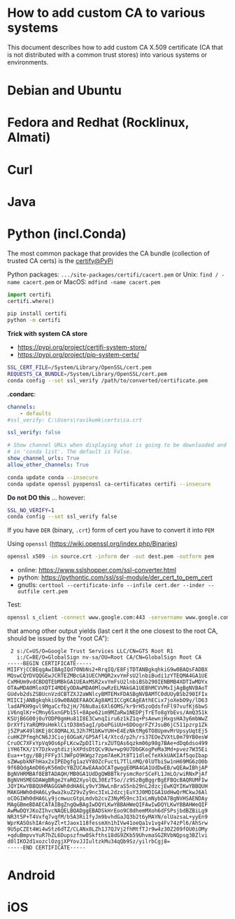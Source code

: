 # How to add custom CA to various systems

This document describes how to add custom CA X.509 certificate
(CA that is not distributed with a common trust stores)
into various systems or environments.

# Debian and Ubuntu

# Fedora and Redhat (Rocklinux, Almati)

# Curl

# Java

# Python (incl.Conda)

The most common package that provides the CA bundle (collection of trusted CA certs)
is the [certify@PyPi](https://pypi.org/project/certifi/)

Python packages: `.../site-packages/certifi/cacert.pem` or Unix: `find / -name cacert.pem` or MacOS: `mdfind -name cacert.pem`

```python
import certifi
certifi.where()
```

```bash
pip install certifi
python -m certifi
```

__Trick with system CA store__

* https://pypi.org/project/certifi-system-store/
* https://pypi.org/project/pip-system-certs/

```bash
SSL_CERT_FILE=/System/Library/OpenSSL/cert.pem
REQUESTS_CA_BUNDLE=/System/Library/OpenSSL/cert.pem
conda config --set ssl_verify /path/to/converted/certificate.pem
```

__.condarc__:

```yaml
channels:
    - defaults
#ssl_verify: C:\Users\ravikumk\certs\ca.crt

ssl_verify: false

# Show channel URLs when displaying what is going to be downloaded and
# in 'conda list'. The default is False.
show_channel_urls: True
allow_other_channels: True
```

```bash
conda update conda --insecure
conda update openssl pyopenssl ca-certificates certifi --insecure
```

__Do not DO this__ ... however:

```bash
SSL_NO_VERIFY=1
conda config --set ssl_verify false
```

If you have `DER` (binary, `.crt`) form of cert you have to convert it into `PEM`

Using `openssl` (https://wiki.openssl.org/index.php/Binaries)

```bash
openssl x509 -in source.crt -inform der -out dest.pem -outform pem
```

* online: https://www.sslshopper.com/ssl-converter.html
* python: https://pythontic.com/ssl/ssl-module/der_cert_to_pem_cert
* gnutls: `certtool --certificate-info --infile cert.der --inder --outfile cert.pem`

Test:

```bash
openssl s_client -connect www.google.com:443 -servername www.google.com -showcerts -crlf
```

that among other output yields (last cert it the one closest to the root CA, should be issued by the "root CA"):

```
 2 s:/C=US/O=Google Trust Services LLC/CN=GTS Root R1
   i:/C=BE/O=GlobalSign nv-sa/OU=Root CA/CN=GlobalSign Root CA
-----BEGIN CERTIFICATE-----
MIIFYjCCBEqgAwIBAgIQd70NbNs2+RrqIQ/E8FjTDTANBgkqhkiG9w0BAQsFADBX
MQswCQYDVQQGEwJCRTEZMBcGA1UEChMQR2xvYmFsU2lnbiBudi1zYTEQMA4GA1UE
CxMHUm9vdCBDQTEbMBkGA1UEAxMSR2xvYmFsU2lnbiBSb290IENBMB4XDTIwMDYx
OTAwMDA0MloXDTI4MDEyODAwMDA0MlowRzELMAkGA1UEBhMCVVMxIjAgBgNVBAoT
GUdvb2dsZSBUcnVzdCBTZXJ2aWNlcyBMTEMxFDASBgNVBAMTC0dUUyBSb290IFIx
MIICIjANBgkqhkiG9w0BAQEFAAOCAg8AMIICCgKCAgEAthECix7joXebO9y/lD63
ladAPKH9gvl9MgaCcfb2jH/76Nu8ai6Xl6OMS/kr9rH5zoQdsfnFl97vufKj6bwS
iV6nqlKr+CMny6SxnGPb15l+8Ape62im9MZaRw1NEDPjTrETo8gYbEvs/AmQ351k
KSUjB6G00j0uYODP0gmHu81I8E3CwnqIiru6z1kZ1q+PsAewnjHxgsHA3y6mbWwZ
DrXYfiYaRQM9sHmklCitD38m5agI/pboPGiUU+6DOogrFZYJsuB6jC511pzrp1Zk
j5ZPaK49l8KEj8C8QMALXL32h7M1bKwYUH+E4EzNktMg6TO8UpmvMrUpsyUqtEj5
cuHKZPfmghCN6J3Cioj6OGaK/GP5Afl4/Xtcd/p2h/rs37EOeZVXtL0m79YB0esW
CruOC7XFxYpVq9Os6pFLKcwZpDIlTirxZUTQAs6qzkm06p98g7BAe+dDq6dso499
iYH6TKX/1Y7DzkvgtdizjkXPdsDtQCv9Uw+wp9U7DbGKogPeMa3Md+pvez7W35Ei
Eua++tgy/BBjFFFy3l3WFpO9KWgz7zpm7AeKJt8T11dleCfeXkkUAKIAf5qoIbap
sZWwpbkNFhHax2xIPEDgfg1azVY80ZcFuctL7TlLnMQ/0lUTbiSw1nH69MG6zO0b
9f6BQdgAmD06yK56mDcYBZUCAwEAAaOCATgwggE0MA4GA1UdDwEB/wQEAwIBhjAP
BgNVHRMBAf8EBTADAQH/MB0GA1UdDgQWBBTkrysmcRorSCeFL1JmLO/wiRNxPjAf
BgNVHSMEGDAWgBRge2YaRQ2XyolQL30EzTSo//z9SzBgBggrBgEFBQcBAQRUMFIw
JQYIKwYBBQUHMAGGGWh0dHA6Ly9vY3NwLnBraS5nb29nL2dzcjEwKQYIKwYBBQUH
MAKGHWh0dHA6Ly9wa2kuZ29vZy9nc3IxL2dzcjEuY3J0MDIGA1UdHwQrMCkwJ6Al
oCOGIWh0dHA6Ly9jcmwucGtpLmdvb2cvZ3NyMS9nc3IxLmNybDA7BgNVHSAENDAy
MAgGBmeBDAECATAIBgZngQwBAgIwDQYLKwYBBAHWeQIFAwIwDQYLKwYBBAHWeQIF
AwMwDQYJKoZIhvcNAQELBQADggEBADSkHrEoo9C0dhemMXoh6dFSPsjbdBZBiLg9
NR3t5P+T4Vxfq7vqfM/b5A3Ri1fyJm9bvhdGaJQ3b2t6yMAYN/olUazsaL+yyEn9
WprKASOshIArAoyZl+tJaox118fessmXn1hIVw41oeQa1v1vg4Fv74zPl6/AhSrw
9U5pCZEt4Wi4wStz6dTZ/CLANx8LZh1J7QJVj2fhMtfTJr9w4z30Z209fOU0iOMy
+qduBmpvvYuR7hZL6Dupszfnw0Skfths18dG9ZKb59UhvmaSGZRVbNQpsg3BZlvi
d0lIKO2d1xozclOzgjXPYovJJIultzkMu34qQb9Sz/yilrbCgj8=
-----END CERTIFICATE-----
```

# Android

# iOS
